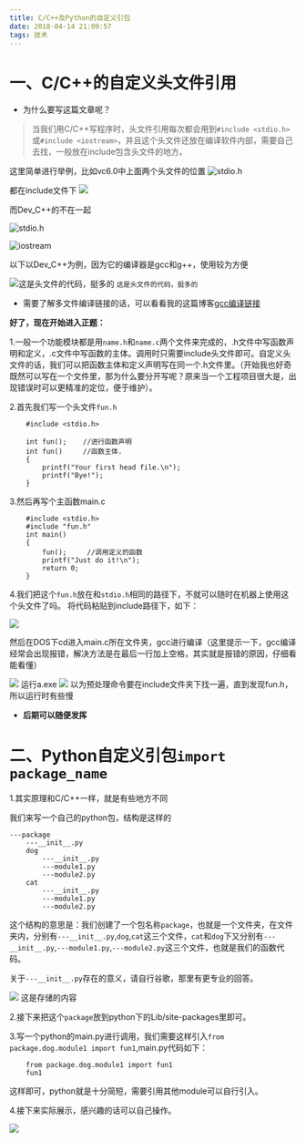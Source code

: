 ```yaml
---
title: C/C++及Python的自定义引包
date: 2018-04-14 21:09:57
tags: 技术
---
```

一、C/C++的自定义头文件引用
===
* 为什么要写这篇文章呢？
 
> 当我们用C/C++写程序时，头文件引用每次都会用到`#include <stdio.h>`或`#include <iostream>`，并且这个头文件还放在编译软件内部，需要自己去找，一般放在include包含头文件的地方。

<!--more-->

这里简单进行举例，比如vc6.0中上面两个头文件的位置
![stdio.h](http://p6hlch5jf.bkt.clouddn.com/vc_stdio.h.png)

都在include文件下
![](http://p6hlch5jf.bkt.clouddn.com/vc_iostream.png)

而Dev_C++的不在一起

![stdio.h](http://p6hlch5jf.bkt.clouddn.com/dev_stdio.h.png)

![iostream](http://p6hlch5jf.bkt.clouddn.com/dev_iostream.png)

以下以Dev_C++为例，因为它的编译器是gcc和g++，使用较为方便

![这是头文件的代码，挺多的](http://p6hlch5jf.bkt.clouddn.com/stdio_code.png)
`这是头文件的代码，挺多的`

* 需要了解多文件编译链接的话，可以看看我的这篇博客[gcc编译链接](https://ljgithub669.github.io/2018/03/23/gcc%E7%BC%96%E8%AF%91%E9%93%BE%E6%8E%A5/)

**好了，现在开始进入正题：**

1.一般一个功能模块都是用`name.h`和`name.c`两个文件来完成的，.h文件中写函数声明和定义，.c文件中写函数的主体。调用时只需要include头文件即可。自定义头文件的话，我们可以把函数主体和定义声明写在同一个.h文件里。（开始我也好奇既然可以写在一个文件里，那为什么要分开写呢？原来当一个工程项目很大是，出现错误时可以更精准的定位，便于维护）。

2.首先我们写一个头文件`fun.h`

		#include <stdio.h>
	
		int fun();    //进行函数声明
		int fun()     //函数主体.
		{
			printf("Your first head file.\n");
			printf("Bye!");
		}

3.然后再写个主函数main.c

		#include <stdio.h>
		#include "fun.h"
		int main()
		{
			fun();     //调用定义的函数
			printf("Just do it!\n");
			return 0;
		}

4.我们把这个`fun.h`放在和`stdio.h`相同的路径下，不就可以随时在机器上使用这个头文件了吗。
将代码粘贴到include路径下，如下：

![](http://p6hlch5jf.bkt.clouddn.com/fun.h.png)

然后在DOS下cd进入main.c所在文件夹，gcc进行编译（这里提示一下，gcc编译经常会出现报错，解决方法是在最后一行加上空格，其实就是报错的原因，仔细看能看懂）

![](http://p6hlch5jf.bkt.clouddn.com/gcc_zidingyi_.h_.png)
运行a.exe
![](http://p6hlch5jf.bkt.clouddn.com/gcc_run_.h_.png)
以为预处理命令要在include文件夹下找一遍，直到发现fun.h，所以运行时有些慢

* **后期可以随便发挥**

二、Python自定义引包`import package_name`
===

1.其实原理和C/C++一样，就是有些地方不同

我们来写一个自己的python包，结构是这样的

	---package
		---__init__.py
		dog
			---__init__.py
			---module1.py
			---module2.py
		cat
			---__init__.py
			---module1.py
			---module2.py			

这个结构的意思是：我们创建了一个包名称`package`，也就是一个文件夹，在文件夹内，分别有`---__init__.py`,`dog`,`cat`这三个文件，`cat`和`dog`下又分别有`---__init__.py`,`---module1.py`,`---module2.py`这三个文件，也就是我们的函数代码。

关于`---__init__.py`存在的意义，请自行谷歌，那里有更专业的回答。

![](http://p6hlch5jf.bkt.clouddn.com/python_import.png)
这是存储的内容

2.接下来把这个`package`放到python下的Lib/site-packages里即可。

3.写一个python的main.py进行调用，我们需要这样引入`from package.dog.module1 import fun1`,main.py代码如下：

		from package.dog.module1 import fun1
		fun1

这样即可，python就是十分简短，需要引用其他module可以自行引入。

4.接下来实际展示，感兴趣的话可以自己操作。

![](http://p6hlch5jf.bkt.clouddn.com/python_run.png)
		